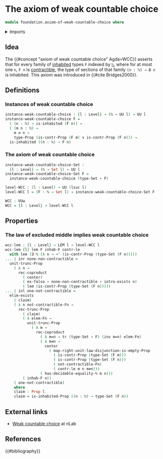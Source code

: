 # The axiom of weak countable choice

```agda
module foundation.axiom-of-weak-countable-choice where
```

<details><summary>Imports</summary>

```agda
open import elementary-number-theory.equality-natural-numbers
open import elementary-number-theory.natural-numbers

open import foundation.contractible-types
open import foundation.coproduct-types
open import foundation.disjunction
open import foundation.empty-types
open import foundation.existential-quantification
open import foundation.function-types
open import foundation.identity-types
open import foundation.inhabited-types
open import foundation.law-of-excluded-middle
open import foundation.negated-equality
open import foundation.negation
open import foundation.propositional-truncations
open import foundation.propositions
open import foundation.sets
open import foundation.transport-along-identifications
open import foundation.universe-levels
```

</details>

## Idea

The {{#concept "axiom of weak countable choice" Agda=WCC}} asserts that for
every family of [inhabited](foundation.inhabited-types.md) types `F` indexed by
[`ℕ`](elementary-number-theory.natural-numbers.md), where for at most one `n`,
`F n` is [contractible](foundation.contractible-types.md), the type of sections
of that family `(n : ℕ) → B n` is inhabited.  This axiom was introduced in
{{#cite Bridges2000}}.

## Definitions

### Instances of weak countable choice

```agda
instance-weak-countable-choice : {l : Level} → (ℕ → UU l) → UU l
instance-weak-countable-choice F =
  ( (n : ℕ) → is-inhabited (F n)) →
  ( (m n : ℕ) →
    m ≠ n →
    type-Prop (is-contr-Prop (F m) ∨ is-contr-Prop (F n))) →
  is-inhabited ((n : ℕ) → F n)
```

### The axiom of weak countable choice

```agda
instance-weak-countable-choice-Set :
  {l : Level} → (ℕ → Set l) → UU l
instance-weak-countable-choice-Set F =
  instance-weak-countable-choice (type-Set ∘ F)

level-WCC : (l : Level) → UU (lsuc l)
level-WCC l = (F : ℕ → Set l) → instance-weak-countable-choice-Set F

WCC : UUω
WCC = {l : Level} → level-WCC l
```

## Properties

### The law of excluded middle implies weak countable choice

```agda
wcc-lem : {l : Level} → LEM l → level-WCC l
wcc-lem {l} lem F inhab-F contr-le
  with lem (∃ ℕ (λ n → ¬' (is-contr-Prop (type-Set (F n)))))
... | inr none-non-contractible =
  unit-trunc-Prop
    ( λ n →
      rec-coproduct
        ( center)
        ( ex-falso ∘ none-non-contractible ∘ intro-exists n)
        ( lem (is-contr-Prop (type-Set (F n)))))
... | inl one-not-contractible =
  elim-exists
    ( claim)
    ( λ n not-contractible-Fn →
      rec-trunc-Prop
        ( claim)
        ( λ elem-Fn →
          unit-trunc-Prop
            ( λ m →
              rec-coproduct
                ( λ m=n → tr (type-Set ∘ F) (inv m=n) elem-Fn)
                ( λ m≠n →
                  center
                    ( map-right-unit-law-disjunction-is-empty-Prop
                      ( is-contr-Prop (type-Set (F m)))
                      ( is-contr-Prop (type-Set (F n)))
                      ( not-contractible-Fn)
                      ( contr-le m n m≠n)))
                ( has-decidable-equality-ℕ m n)))
        ( inhab-F n))
    ( one-not-contractible)
    where
    claim : Prop l
    claim = is-inhabited-Prop ((n : ℕ) → type-Set (F n))
```

## External links

- [Weak countable choice](https://ncatlab.org/nlab/show/countable+choice#WCC) at
  nLab

## References

{{#bibliography}}
